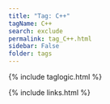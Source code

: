 ```yaml
---
title: "Tag: C++"
tagName: C++
search: exclude
permalink: tag_C++.html
sidebar: False
folder: tags
---
```

{% include taglogic.html %}

{% include links.html %}
